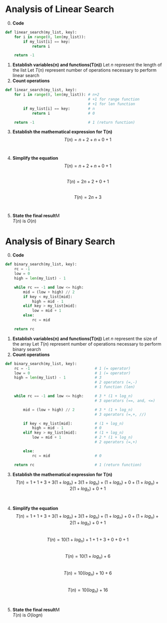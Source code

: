 # Analysis of Linear Search
 0. **Code**
```python
def linear_search(my_list, key):
    for i in range(0, len(my_list)):
        if my_list[i] == key:
            return i

    return -1
```
1. **Establish variables(n) and functions(T(n))**
   Let $n$ represent the length of the list
   Let $T(n)$ represent number of operations necessary to perform linear search
2. **Count operations**
```python
def linear_search(my_list, key):
    for i in range(0, len(my_list)): # n+2
                                     # +1 for range function
                                     # +1 for len function
        if my_list[i] == key:        # n
            return i                 # 0

    return -1                        # 1 (return function)
```
3. **Establish the mathematical expression for T(n)**<br>
$$T(n)=n + 2 + n + 0 + 1$$<br><br>
4. **Simplify the equation**<br>
$$T(n)=n + 2 + n + 0 + 1$$<br>
$$T(n)=2n + 2 + 0 + 1$$<br>
$$T(n)=2n + 3$$<br><br>
5. **State the final result**M<br>
$T(n)$ is $O(n)$

# Analysis of Binary Search
 0. **Code**
```python
def binary_search(my_list, key):
    rc = -1
    low = 0
    high = len(my_list) - 1

    while rc == -1 and low <= high:
        mid = (low + high) // 2
        if key < my_list[mid]:
            high = mid - 1
        elif key > my_list[mid]:
            low = mid + 1
        else:
            rc = mid

    return rc
```
1. **Establish variables(n) and functions(T(n))**
   Let $n$ represent the size of the array
   Let $T(n)$ represent number of operations necessary to perform binary search
2. **Count operations**
```python
def binary_search(my_list, key):
    rc = -1                             # 1 (= operator)
    low = 0                             # 1 (= operator)
    high = len(my_list) - 1             # 3
                                        # 2 operators (=,-)
                                        # 1 function (len)

    while rc == -1 and low <= high:     # 3 * (1 + log_n)
                                        # 3 operators (==, and, <=)

        mid = (low + high) // 2         # 3 * (1 + log_n)
                                        # 3 operators (=,+, //)

        if key < my_list[mid]:          # (1 + log_n)
            high = mid - 1              # 0
        elif key > my_list[mid]:        # (1 + log_n)
            low = mid + 1               # 2 * (1 + log_n)
                                        # 2 operators (=,+)

        else:   
            rc = mid                    # 0

    return rc                           # 1 (return function)
```
3. **Establish the mathematical expression for T(n)**<br>
$$T(n)=1 + 1 + 3 +3(1 + log_n) + 3(1 + log_n) + (1 + log_n) + 0 + (1 + log_n) + 2(1 + log_n) + 0 + 1$$<br><br>
4. **Simplify the equation**<br>
$$T(n)=1 + 1 + 3 +3(1 + log_n) + 3(1 + log_n) + (1 + log_n) + 0 + (1 + log_n) + 2(1 + log_n) + 0 + 1$$<br>
$$T(n)=10(1 + log_n) + 1 + 1 + 3 + 0 + 0 + 1$$<br>
$$T(n)=10(1 + log_n) + 6$$<br>
$$T(n)=10(log_n) + 10 + 6$$<br>
$$T(n)=10(log_n) + 16$$<br><br>
5. **State the final result**M<br>
$T(n)$ is $O(logn)$
